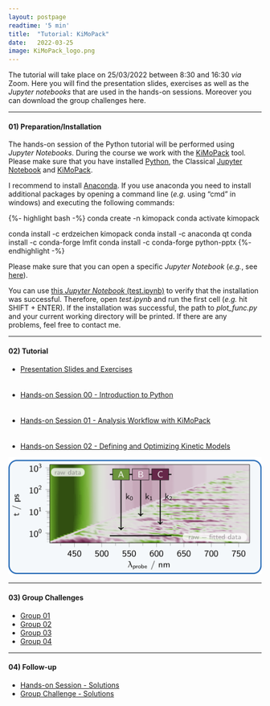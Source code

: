 ```yaml
---
layout: postpage
readtime: '5 min'
title:  "Tutorial: KiMoPack"
date:   2022-03-25
image: KiMoPack_logo.png
---
```


The tutorial will take place on 25/03/2022 between 8:30 and 16:30 *via* Zoom. 
Here you will find the presentation slides, exercises as well as the *Jupyter notebooks* that are used 
in the hands-on sessions.
Moreover you can download the group challenges here.

_____
<h4>01) Preparation/Installation</h4>

The hands-on session of the Python tutorial will be performed using *Jupyter Notebooks*. During the course we work with the [KiMoPack](https://pypi.org/project/KiMoPack/) tool. Please make sure that you have installed [Python](https://www.python.org/), the Classical [Jupyter Notebook](https://jupyter.org/install) and [KiMoPack](https://pypi.org/project/KiMoPack/).
<br>

I recommend to install [Anaconda](https://www.anaconda.com/products/individual). If you use anaconda you need to install additional packages by opening a command line (*e.g.* using “cmd” in windows) and executing the following commands:

{%- highlight bash -%}
conda create -n kimopack
conda activate kimopack

conda install -c erdzeichen kimopack
conda install -c anaconda qt
conda install -c conda-forge lmfit
conda install -c conda-forge python-pptx
{%- endhighlight -%}

Please make sure that you can open a specific *Jupyter Notebook* (*e.g.*, see [here](https://docs.jupyter.org/en/latest/running.html)). 

You can use [this *Jupyter Notebook* (test.ipynb)](https://carolin-m.github.io/docs/KiMoPack/test.ipynb) to verify that the installation was successful. Therefore, open *test.ipynb* and run the first cell (*e.g.* hit SHIFT + ENTER). If the installation was successful, the path to *plot_func.py* and your current working directory will be printed. If there are any problems, feel free to contact me.

_____
<h4>02) Tutorial </h4>

<p>
<ul class="list-inline">
  <li><a class="btn btn-lg btn-success" href="https://carolin-m.github.io/docs/KiMoPack/Presentation-Slides_Exercises.pdf"> Presentation Slides and Exercises</a></li>
  <br><br>
  <li><a class="btn btn-lg btn-success" href="https://carolin-m.github.io/docs/KiMoPack/00_hands-on_session.zip"> Hands-on Session 00 - Introduction to Python</a></li>
  <br><br>
  <li><a class="btn btn-lg btn-success" href="https://carolin-m.github.io/docs/KiMoPack/01_hands-on_session.zip"> Hands-on Session 01 - Analysis Workflow with KiMoPack</a></li>
  <br><br>
  <li><a class="btn btn-lg btn-success" href="https://carolin-m.github.io/docs/KiMoPack/02_hands-on_session.zip"> Hands-on Session 02 - Defining and Optimizing Kinetic Models</a></li>
</ul>
</p>

<img width=600 src='https://raw.githubusercontent.com/carolin-m/carolin-m.github.io/main/img/pub/TOC_KiMoPack.png'> 

_____
<h4>03) Group Challenges </h4> 

<p>
<ul class="list-inline">
  <li><a class="btn btn-lg btn-success" href="../../docs/KiMoPack/Group01.zip"> Group 01</a></li>
  <li><a class="btn btn-lg btn-success" href="https://carolin-m.github.io/docs/KiMoPack/Group02.zip"> Group 02</a></li>
  <li><a class="btn btn-lg btn-success" href="https://carolin-m.github.io/docs/KiMoPack/Group03.zip"> Group 03</a></li>
  <li><a class="btn btn-lg btn-success" href="https://carolin-m.github.io/docs/KiMoPack/Group04.zip"> Group 04</a></li>
</ul>
</p>

_____
<h4>04) Follow-up</h4>

<p>
<ul class="list-inline">
  <li><a class="btn btn-lg btn-success" href=""> Hands-on Session - Solutions</a></li>
  <li><a class="btn btn-lg btn-success" href="https://carolin-m.github.io/docs/KiMoPack/Solutions_Group-Challenges.zip"> Group Challenge - Solutions</a></li>
</ul>
</p>
